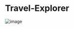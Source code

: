 # Travel-Explorer
![image](https://github.com/user-attachments/assets/6cec7e45-53df-44ea-ab0b-a439cf1cb8d6)

